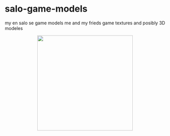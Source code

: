 # salo-game-models
my en salo se game models
me and my frieds game textures and posibly 3D modeles
<div id="header" align="center">
  <img src="(https://media.giphy.com/media/m7uHEe1Gse6fxmoX7E/giphy.gif)" width="300"/>
</div>
